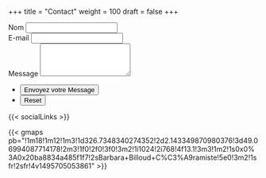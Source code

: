 +++
title = "Contact"
weight = 100
draft = false
+++

<form method="post" action="#">
	<div class="field half first">
		<label for="name">Nom</label>
		<input type="text" name="name" id="name" />
	</div>
	<div class="field half">
		<label for="email">E-mail</label>
		<input type="text" name="email" id="email" />
	</div>
	<div class="field">
		<label for="message">Message</label>
		<textarea name="message" id="message" rows="4"></textarea>
	</div>
	<ul class="actions">
		<li><input type="submit" value="Envoyez votre Message" class="special" /></li>
		<li><input type="reset" value="Reset" /></li>
	</ul>
</form>

{{< socialLinks >}}

{{< gmaps pb="!1m18!1m12!1m3!1d326.7348340274352!2d2.143349870980376!3d49.06994087714178!2m3!1f0!2f0!3f0!3m2!1i1024!2i768!4f13.1!3m3!1m2!1s0x0%3A0x20ba8834a485f1f7!2sBarbara+Billoud+C%C3%A9ramiste!5e0!3m2!1sfr!2sfr!4v1495705053861" >}}


